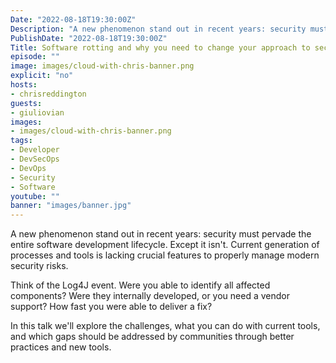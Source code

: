 ```yaml
---
Date: "2022-08-18T19:30:00Z"
Description: "A new phenomenon stand out in recent years: security must pervade the entire software development lifecycle. Except it isn't. Current generation of processes and tools is lacking crucial features to properly manage modern security risks. Think of the Log4J event. Were you able to identify all affected components? Were they internally developed, or you need a vendor support? How fast you were able to deliver a fix? In this talk we'll explore the challenges, what you can do with current tools, and which gaps should be addressed by communities through better practices and new tools."
PublishDate: "2022-08-18T19:30:00Z"
Title: Software rotting and why you need to change your approach to security
episode: ""
image: images/cloud-with-chris-banner.png
explicit: "no"
hosts:
- chrisreddington
guests:
- giuliovian
images:
- images/cloud-with-chris-banner.png
tags:
- Developer
- DevSecOps
- DevOps
- Security
- Software
youtube: ""
banner: "images/banner.jpg"
---
```

A new phenomenon stand out in recent years: security must pervade the entire software development lifecycle. Except it isn't. Current generation of processes and tools is lacking crucial features to properly manage modern security risks.

Think of the Log4J event. Were you able to identify all affected components? Were they internally developed, or you need a vendor support? How fast you were able to deliver a fix?

In this talk we'll explore the challenges, what you can do with current tools, and which gaps should be addressed by communities through better practices and new tools.
